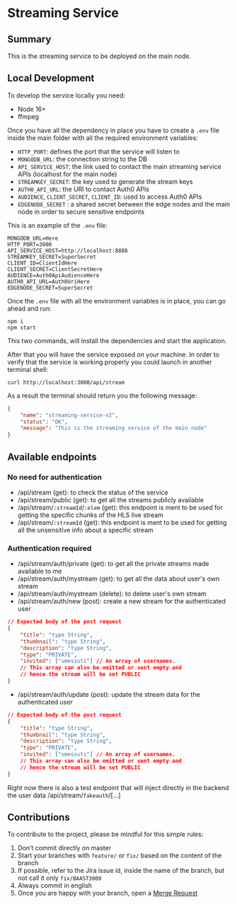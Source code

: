 # Streaming Service

## Summary

This is the streaming service to be deployed on the main node.

## Local Development

To develop the service locally you need:

- Node 16+
- ffmpeg

Once you have all the dependency in place you have to create a `.env` file inside the main folder with all the required environment variables:

- `HTTP_PORT`: defines the port that the service will listen to
- `MONGODB_URL`: the connection string to the DB
- `API_SERVICE_HOST`: the link used to contact the main streaming service APIs (localhost for the main node)
- `STREAMKEY_SECRET`: the key used to generate the stream keys
- `AUTH0_API_URL`: the URI to contact Auth0 APIs
- `AUDIENCE`, `CLIENT_SECRET`, `CLIENT_ID`: used to access Auth0 APIs
- `EDGENODE_SECRET` : a shared secret between the edge nodes and the main node in order to secure sensitive endpoints

This is an example of the `.env` file:

```shell
MONGODB_URL=Here
HTTP_PORT=3000
API_SERVICE_HOST=http://localhost:8888
STREAMKEY_SECRET=SuperSecret
CLIENT_ID=ClientIdHere
CLIENT_SECRET=ClientSecretHere
AUDIENCE=Auth0ApiAudienceHere
AUTH0_API_URL=Auth0UriHere
EDGENODE_SECRET=SuperSecret
```

Once the `.env` file with all the environment variables is in place, you can go ahead and run:

```shell
npm i
npm start
```

This two commands, will install the dependencies and start the application.

After that you will have the service exposed on your machine. In order to verify that the service is working properly you could launch in another terminal shell:

```shell
curl http://localhost:3000/api/stream
```

As a result the terminal should return you the following message:

```json
{
	"name": "streaming-service-v2",
	"status": "OK",
	"message": "This is the streaming service of the main node"
}
```

## Available endpoints

### No need for authentication

- /api/stream (get): to check the status of the service
- /api/stream/public (get): to get all the streams publicly available
- /api/stream/`:streamId`/`:elem` (get): this endpoint is ment to be used for getting the specific chunks of the HLS live stream
- /api/stream/`:streamId` (get): this endpoint is ment to be used for getting all the unsensitive info about a specific stream

### Authentication required

- /api/stream/auth/private (get): to get all the private streams made available to me
- /api/stream/auth/mystream (get): to get all the data about user's own stream
- /api/stream/auth/mystream (delete): to delete user's own stream
- /api/stream/auth/new (post): create a new stream for the authenticated user

```json
// Expected body of the post request
{
	"title": "type String",
	"thumbnail": "type String",
	"description": "type String",
	"type": "PRIVATE",
	"invited": ["umessuti"] // An array of usernames.
	// This array can also be omitted or sent empty and
	// hence the stream will be set PUBLIC
}
```

- /api/stream/auth/update (post): update the stream data for the authenticated user

```json
// Expected body of the post request
{
	"title": "type String",
	"thumbnail": "type String",
	"description": "type String",
	"type": "PRIVATE",
	"invited": ["umessuti"] // An array of usernames.
	// This array can also be omitted or sent empty and
	// hence the stream will be set PUBLIC
}
```

Right now there is also a test endpoint that will inject directly in the backend the user data /api/stream/`fakeauth`/[...]

## Contributions

To contribute to the project, please be mindful for this simple rules:

1. Don’t commit directly on master
2. Start your branches with `feature/` or `fix/` based on the content of the branch
3. If possible, refer to the Jira issue id, inside the name of the branch, but not call it only `fix/BAAST3000`
4. Always commit in english
5. Once you are happy with your branch, open a [Merge Request][merge-request]

[nvm]: https://github.com/creationix/nvm
[merge-request]: https://git.tools.mia-platform.eu/clients/polimi/edge-computing/services/streaming-service-edge/merge_requests
